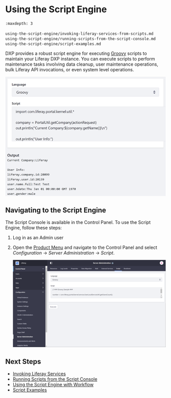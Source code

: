 # Using the Script Engine

```{toctree}
:maxdepth: 3

using-the-script-engine/invoking-liferay-services-from-scripts.md
using-the-script-engine/running-scripts-from-the-script-console.md
using-the-script-engine/script-examples.md
```

DXP provides a robust script engine for executing [Groovy](http://groovy-lang.org/) scripts to maintain your Liferay DXP instance. You can execute scripts to perform maintenance tasks involving data cleanup, user maintenance operations, bulk Liferay API invocations, or even system level operations.

![The Script Console executes Groovy scripts and provides context variables, such as the current actionRequest. The Script Console was designed for invoking Liferay Services.](./using-the-script-engine/images/01.png)

## Navigating to the Script Engine

The Script Console is available in the Control Panel. To use the Script Engine, follow these steps:

1. Log in as an Admin user
1. Open the [Product Menu](../../getting-started/navigating-dxp.md) and navigate to the Control Panel and select *Configuration* &rarr; *Server Administration* &rarr; *Script*.

    ![The Script Console is a tab within the System Administration menu.](./using-the-script-engine/images/02.png)

## Next Steps

* [Invoking Liferay Services](./using-the-script-engine/invoking-liferay-services-from-scripts.md)
* [Running Scripts from the Script Console](./using-the-script-engine/running-scripts-from-the-script-console.md)
* [Using the Script Engine with Workflow](../process-automation/workflow/developer-guide/using-the-script-engine-in-workflow.md)
* [Script Examples](./using-the-script-engine/script-examples.md)